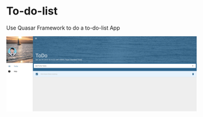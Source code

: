 # To-do-list
Use Quasar Framework to do a to-do-list App

![image](https://github.com/sebaschen/quasar-dev-to-do-list/blob/master/index_img.png)

